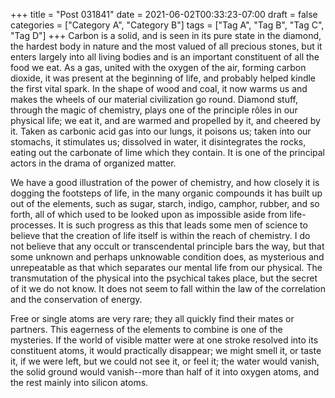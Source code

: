 +++
title = "Post 031841"
date = 2021-06-02T00:33:23-07:00
draft = false
categories = ["Category A", "Category B"]
tags = ["Tag A", "Tag B", "Tag C", "Tag D"]
+++
Carbon is a solid, and is seen in its pure state in the diamond, the hardest body in nature and the most valued of all precious stones, but it enters largely into all living bodies and is an important constituent of all the food we eat. As a gas, united with the oxygen of the air, forming carbon dioxide, it was present at the beginning of life, and probably helped kindle the first vital spark. In the shape of wood and coal, it now warms us and makes the wheels of our material civilization go round. Diamond stuff, through the magic of chemistry, plays one of the principle rôles in our physical life; we eat it, and are warmed and propelled by it, and cheered by it. Taken as carbonic acid gas into our lungs, it poisons us; taken into our stomachs, it stimulates us; dissolved in water, it disintegrates the rocks, eating out the carbonate of lime which they contain. It is one of the principal actors in the drama of organized matter.

We have a good illustration of the power of chemistry, and how closely it is dogging the footsteps of life, in the many organic compounds it has built up out of the elements, such as sugar, starch, indigo, camphor, rubber, and so forth, all of which used to be looked upon as impossible aside from life-processes. It is such progress as this that leads some men of science to believe that the creation of life itself is within the reach of chemistry. I do not believe that any occult or transcendental principle bars the way, but that some unknown and perhaps unknowable condition does, as mysterious and unrepeatable as that which separates our mental life from our physical. The transmutation of the physical into the psychical takes place, but the secret of it we do not know. It does not seem to fall within the law of the correlation and the conservation of energy.

Free or single atoms are very rare; they all quickly find their mates or partners. This eagerness of the elements to combine is one of the mysteries. If the world of visible matter were at one stroke resolved into its constituent atoms, it would practically disappear; we might smell it, or taste it, if we were left, but we could not see it, or feel it; the water would vanish, the solid ground would vanish--more than half of it into oxygen atoms, and the rest mainly into silicon atoms.
